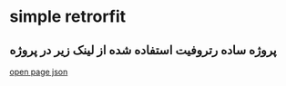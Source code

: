# simple retrorfit
## پروژه ساده رتروفیت استفاده شده از لینک زیر در پروژه
[open page json](https://jsonplaceholder.typicode.com/)
